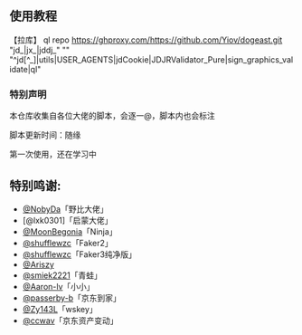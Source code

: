 ﻿## 使用教程


【拉库】
ql repo https://ghproxy.com/https://github.com/Yiov/dogeast.git "jd_|jx_|jddj_" "" "^jd[^_]|utils|USER_AGENTS|jdCookie|JDJRValidator_Pure|sign_graphics_validate|ql"


### 特别声明

本仓库收集自各位大佬的脚本，会逐一@，脚本内也会标注


脚本更新时间：随缘



第一次使用，还在学习中



## 特别鸣谢:


* [@NobyDa](https://github.com/NobyDa)「野比大佬」
* [@lxk0301]「启蒙大佬」
* [@MoonBegonia](https://github.com/MoonBegonia/ninja)「Ninja」
* [@shufflewzc](https://github.com/shufflewzc/faker2)「Faker2」
* [@shufflewzc](https://github.com/shufflewzc/faker3)「Faker3纯净版」
* [@Ariszy](https://github.com/Ariszy/Private-Script)
* [@smiek2221](https://github.com/smiek2221/scripts)「青蛙」
* [@Aaron-lv](https://github.com/Aaron-lv/sync)「小小」
* [@passerby-b](https://github.com/passerby-b/JDDJ)「京东到家」
* [@Zy143L](https://github.com/Zy143L/wskey)「wskey」
* [@ccwav](https://github.com/ccwav/QLScript2)「京东资产变动」
